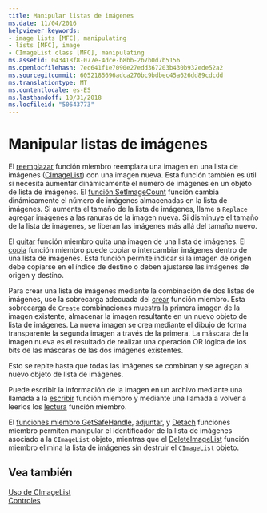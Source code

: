 ```yaml
---
title: Manipular listas de imágenes
ms.date: 11/04/2016
helpviewer_keywords:
- image lists [MFC], manipulating
- lists [MFC], image
- CImageList class [MFC], manipulating
ms.assetid: 043418f8-077e-4dce-b8bb-2b7b0d7b5156
ms.openlocfilehash: 7ec641f1e7090e27edd367203b430b932ede52a2
ms.sourcegitcommit: 6052185696adca270bc9bdbec45a626dd89cdcdd
ms.translationtype: MT
ms.contentlocale: es-ES
ms.lasthandoff: 10/31/2018
ms.locfileid: "50643773"
---
```

# <a name="manipulating-image-lists"></a>Manipular listas de imágenes

El [reemplazar](../mfc/reference/cimagelist-class.md#replace) función miembro reemplaza una imagen en una lista de imágenes ([CImageList](../mfc/reference/cimagelist-class.md)) con una imagen nueva. Esta función también es útil si necesita aumentar dinámicamente el número de imágenes en un objeto de lista de imágenes. El [función SetImageCount](../mfc/reference/cimagelist-class.md#setimagecount) función cambia dinámicamente el número de imágenes almacenadas en la lista de imágenes. Si aumenta el tamaño de la lista de imágenes, llame a `Replace` agregar imágenes a las ranuras de la imagen nueva. Si disminuye el tamaño de la lista de imágenes, se liberan las imágenes más allá del tamaño nuevo.

El [quitar](../mfc/reference/cimagelist-class.md#remove) función miembro quita una imagen de una lista de imágenes. El [copia](../mfc/reference/cimagelist-class.md#copy) función miembro puede copiar o intercambiar imágenes dentro de una lista de imágenes. Esta función permite indicar si la imagen de origen debe copiarse en el índice de destino o deben ajustarse las imágenes de origen y destino.

Para crear una lista de imágenes mediante la combinación de dos listas de imágenes, use la sobrecarga adecuada del [crear](../mfc/reference/cimagelist-class.md#create) función miembro. Esta sobrecarga de `Create` combinaciones muestra la primera imagen de la imagen existente, almacenar la imagen resultante en un nuevo objeto de lista de imágenes. La nueva imagen se crea mediante el dibujo de forma transparente la segunda imagen a través de la primera. La máscara de la imagen nueva es el resultado de realizar una operación OR lógica de los bits de las máscaras de las dos imágenes existentes.

Esto se repite hasta que todas las imágenes se combinan y se agregan al nuevo objeto de lista de imágenes.

Puede escribir la información de la imagen en un archivo mediante una llamada a la [escribir](../mfc/reference/cimagelist-class.md#write) función miembro y mediante una llamada a volver a leerlos los [lectura](../mfc/reference/cimagelist-class.md#read) función miembro.

El [funciones miembro GetSafeHandle](../mfc/reference/cimagelist-class.md#getsafehandle), [adjuntar](../mfc/reference/cimagelist-class.md#attach), y [Detach](../mfc/reference/cimagelist-class.md#detach) funciones miembro permiten manipular el identificador de la lista de imágenes asociado a la `CImageList` objeto, mientras que el [DeleteImageList](../mfc/reference/cimagelist-class.md#deleteimagelist) función miembro elimina la lista de imágenes sin destruir el `CImageList` objeto.

## <a name="see-also"></a>Vea también

[Uso de CImageList](../mfc/using-cimagelist.md)<br/>
[Controles](../mfc/controls-mfc.md)

